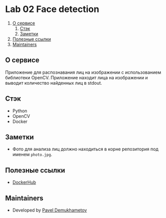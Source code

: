 # Lab 02 Face detection

1. [О сервисе](#о-сервисе)
    1. [Стэк](#стэк)
    2. [Заметки](#Заметки)
2. [Полезные ссылки](#полезные-ссылки)
3. [Maintainers](#maintainers)

## О сервисе

Приложение для распознавания лиц на изображении с использованием библиотеки OpenCV. Приложение находит лица на изображении и выводит количество найденных лиц в stdout.

## Стэк
- Python
- OpenCV
- Docker


## Заметки
- Фото для анализа лиц должно находиться в корне репозитория под именем `photo.jpg`.


## Полезные ссылки

- [DockerHub](https://hub.docker.com/repository/docker/puritanin/face-detection-app/general)


## Maintainers

- Developed by [Pavel Demukhametov](https://github.com/Pavel-Demukhametov)
 
